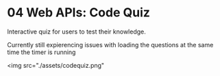 # 04 Web APIs: Code Quiz

Interactive quiz for users to test their knowledge.

Currently still expierencing issues with loading the questions at the same time the timer is running

<img src="./assets/codequiz.png"
